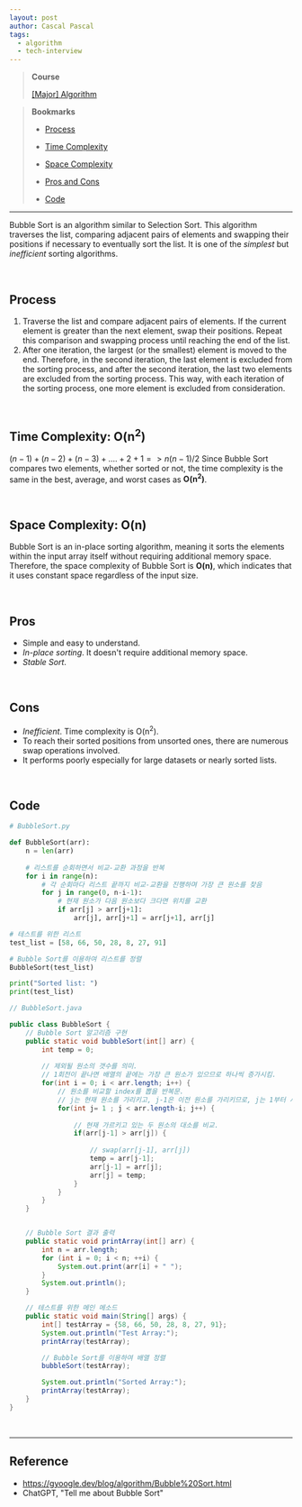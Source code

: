 ```yaml
---
layout: post
author: Cascal Pascal
tags:
  - algorithm
  - tech-interview
---
```


>**Course**
>
>[[Major] Algorithm](https://cascalpascal.github.io/major-tech-interview)

>**Bookmarks**
>
>- [Process](#process)
>
>- [Time Complexity](#time-complexity:-on^2)
>
>- [Space Complexity](#space-complexity:-on)
>
>- [Pros and Cons](#pros)
>
>- [Code](#code)


---
Bubble Sort  is an algorithm similar to Selection Sort. This algorithm traverses the list, comparing adjacent pairs of elements and swapping their positions if necessary to eventually sort the list. It is one of the *simplest* but *inefficient* sorting algorithms.

<br>

## Process
1. Traverse the list and compare adjacent pairs of elements. If the current element is greater than the next element, swap their positions. Repeat this comparison and swapping process until reaching the end of the list.
2. After one iteration, the largest (or the smallest) element is moved to the end. Therefore, in the second iteration, the last element is excluded from the sorting process, and after the second iteration, the last two elements are excluded from the sorting process. This way, with each iteration of the sorting process, one more element is excluded from consideration.

<br>

## Time Complexity: O(n<sup>2</sup>)
$`(n-1) + (n-2) + (n-3) + .... + 2 + 1 => n(n-1)/2`$
Since Bubble Sort compares two elements, whether sorted or not, the time complexity is the same in the best, average, and worst cases as **O(n<sup>2</sup>)**.

<br>

## Space Complexity: O(n)
Bubble Sort is an in-place sorting algorithm, meaning it sorts the elements within the input array itself without requiring additional memory space. Therefore, the space complexity of Bubble Sort is **O(n)**, which indicates that it uses constant space regardless of the input size.

<br>

## Pros
- Simple and easy to understand.
- *In-place sorting*. It doesn't require additional memory space.
- *Stable Sort*.

<br>

## Cons
- *Inefficient*. Time complexity is O(n<sup>2</sup>).
- To reach their sorted positions from unsorted ones, there are numerous swap operations involved.
- It performs poorly especially for large datasets or nearly sorted lists.

<br>

## Code

```python
# BubbleSort.py

def BubbleSort(arr):
    n = len(arr)
    
    # 리스트를 순회하면서 비교-교환 과정을 반복
    for i in range(n):
        # 각 순회마다 리스트 끝까지 비교-교환을 진행하며 가장 큰 원소를 찾음
        for j in range(0, n-i-1):
            # 현재 원소가 다음 원소보다 크다면 위치를 교환
            if arr[j] > arr[j+1]:
                arr[j], arr[j+1] = arr[j+1], arr[j]

# 테스트를 위한 리스트
test_list = [58, 66, 50, 28, 8, 27, 91]

# Bubble Sort를 이용하여 리스트를 정렬
BubbleSort(test_list)

print("Sorted list: ")
print(test_list)
```

```java
// BubbleSort.java

public class BubbleSort {
    // Bubble Sort 알고리즘 구현
    public static void bubbleSort(int[] arr) {
        int temp = 0;
        
        // 제외될 원소의 갯수를 의미. 
        // 1회전이 끝나면 배열의 끝에는 가장 큰 원소가 있으므로 하나씩 증가시킴.
        for(int i = 0; i < arr.length; i++) {
	        // 원소를 비교할 index를 뽑을 반복문. 
	        // j는 현재 원소를 가리키고, j-1은 이전 원소를 가리키므로, j는 1부터 시작함.
            for(int j= 1 ; j < arr.length-i; j++) {
            
	            // 현재 가르키고 있는 두 원소의 대소를 비교.
                if(arr[j-1] > arr[j]) {
                
                    // swap(arr[j-1], arr[j])
                    temp = arr[j-1];
                    arr[j-1] = arr[j];
                    arr[j] = temp;
                }
            }
        }
    }


    // Bubble Sort 결과 출력
    public static void printArray(int[] arr) {
        int n = arr.length;
        for (int i = 0; i < n; ++i) {
            System.out.print(arr[i] + " ");
        }
        System.out.println();
    }

    // 테스트를 위한 메인 메소드
    public static void main(String[] args) {
        int[] testArray = {58, 66, 50, 28, 8, 27, 91};
        System.out.println("Test Array:");
        printArray(testArray);

        // Bubble Sort를 이용하여 배열 정렬
        bubbleSort(testArray);

        System.out.println("Sorted Array:");
        printArray(testArray);
    }
}
```



<br>




---

## Reference

- https://gyoogle.dev/blog/algorithm/Bubble%20Sort.html
- ChatGPT, "Tell me about Bubble Sort"